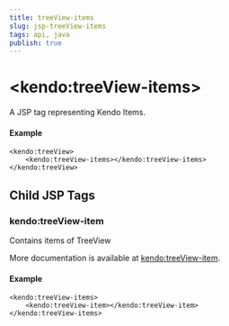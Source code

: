 ```yaml
---
title: treeView-items
slug: jsp-treeView-items
tags: api, java
publish: true
---
```


# \<kendo:treeView-items\>
A JSP tag representing Kendo Items.

#### Example
    <kendo:treeView>
        <kendo:treeView-items></kendo:treeView-items>
    </kendo:treeView>


## Child JSP Tags

### kendo:treeView-item

Contains items of TreeView

More documentation is available at [kendo:treeView-item](/api/wrappers/jsp/treeview/item).

#### Example

    <kendo:treeView-items>
        <kendo:treeView-item></kendo:treeView-item>
    </kendo:treeView-items>
 
